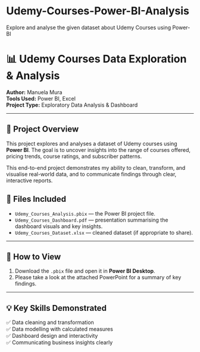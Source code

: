 # Udemy-Courses-Power-BI-Analysis
Explore and analyse the given dataset about Udemy Courses using Power-BI
# 📊 Udemy Courses Data Exploration & Analysis

**Author:** Manuela Mura  
**Tools Used:** Power BI, Excel  
**Project Type:** Exploratory Data Analysis & Dashboard

---

## 📌 Project Overview

This project explores and analyses a dataset of Udemy courses using **Power BI**. The goal is to uncover insights into the range of courses offered, pricing trends, course ratings, and subscriber patterns.  

This end-to-end project demonstrates my ability to clean, transform, and visualise real-world data, and to communicate findings through clear, interactive reports.
## 📑 Files Included

- `Udemy_Courses_Analysis.pbix` — the Power BI project file.
- `Udemy_Courses_Dashboard.pdf` — presentation summarising the dashboard visuals and key insights.
- `Udemy_Courses_Dataset.xlsx` — cleaned dataset (if appropriate to share).

---

## 🚀 How to View

1. Download the `.pbix` file and open it in **Power BI Desktop**.  
2. Please take a look at the attached PowerPoint for a summary of key findings.


---

## 💡 Key Skills Demonstrated

✅ Data cleaning and transformation  
✅ Data modelling with calculated measures  
✅ Dashboard design and interactivity  
✅ Communicating business insights clearly
